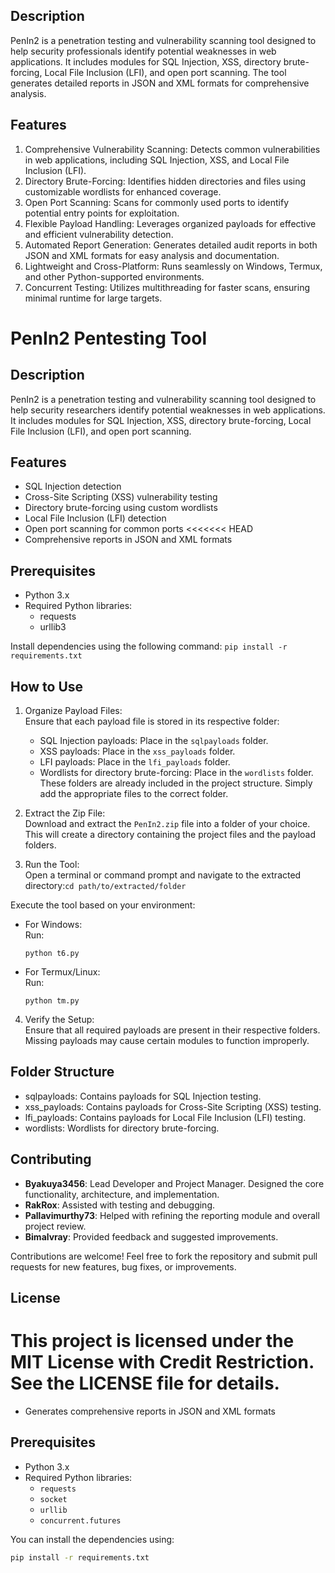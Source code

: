 Description
-----------
PenIn2 is a penetration testing and vulnerability scanning tool designed to help security professionals identify potential weaknesses in web applications. It includes modules for SQL Injection, XSS, directory brute-forcing, Local File Inclusion (LFI), and open port scanning. The tool generates detailed reports in JSON and XML formats for comprehensive analysis.

Features
--------
1. Comprehensive Vulnerability Scanning: Detects common vulnerabilities in web applications, including SQL Injection, XSS, and Local File Inclusion (LFI).
2. Directory Brute-Forcing: Identifies hidden directories and files using customizable wordlists for enhanced coverage.
3. Open Port Scanning: Scans for commonly used ports to identify potential entry points for exploitation.
4. Flexible Payload Handling: Leverages organized payloads for effective and efficient vulnerability detection.
5. Automated Report Generation: Generates detailed audit reports in both JSON and XML formats for easy analysis and documentation.
6. Lightweight and Cross-Platform: Runs seamlessly on Windows, Termux, and other Python-supported environments.
7. Concurrent Testing: Utilizes multithreading for faster scans, ensuring minimal runtime for large targets.

# PenIn2 Pentesting Tool

## Description
PenIn2 is a penetration testing and vulnerability scanning tool designed to help security researchers identify potential weaknesses in web applications. It includes modules for SQL Injection, XSS, directory brute-forcing, Local File Inclusion (LFI), and open port scanning.

## Features

- SQL Injection detection
- Cross-Site Scripting (XSS) vulnerability testing
- Directory brute-forcing using custom wordlists
- Local File Inclusion (LFI) detection
- Open port scanning for common ports
<<<<<<< HEAD
- Comprehensive reports in JSON and XML formats

Prerequisites
-------------
- Python 3.x
- Required Python libraries:
  - requests
  - urllib3

Install dependencies using the following command: `pip install -r requirements.txt`


How to Use
----------
1. Organize Payload Files:  
   Ensure that each payload file is stored in its respective folder:
   - SQL Injection payloads: Place in the `sqlpayloads` folder.
   - XSS payloads: Place in the `xss_payloads` folder.
   - LFI payloads: Place in the `lfi_payloads` folder.
   - Wordlists for directory brute-forcing: Place in the `wordlists` folder.  
   These folders are already included in the project structure. Simply add the appropriate files to the correct folder.

2. Extract the Zip File:  
   Download and extract the `PenIn2.zip` file into a folder of your choice. This will create a directory containing the project files and the payload folders.

3. Run the Tool:  
   Open a terminal or command prompt and navigate to the extracted directory:`cd path/to/extracted/folder`

Execute the tool based on your environment:
- For Windows:  
  Run:
  ```
  python t6.py
  ```
- For Termux/Linux:  
  Run:
  ```
  python tm.py
  ```

4. Verify the Setup:  
Ensure that all required payloads are present in their respective folders. Missing payloads may cause certain modules to function improperly.

Folder Structure
----------------
- sqlpayloads: Contains payloads for SQL Injection testing.
- xss_payloads: Contains payloads for Cross-Site Scripting (XSS) testing.
- lfi_payloads: Contains payloads for Local File Inclusion (LFI) testing.
- wordlists: Wordlists for directory brute-forcing.

Contributing
------------
- **Byakuya3456**: Lead Developer and Project Manager. Designed the core functionality, architecture, and implementation.
- **RakRox**: Assisted with testing and debugging.
- **Pallavimurthy73**: Helped with refining the reporting module and overall project review.
- **Bimalvray**: Provided feedback and suggested improvements.

Contributions are welcome! Feel free to fork the repository and submit pull requests for new features, bug fixes, or improvements.


License
-------
This project is licensed under the MIT License with Credit Restriction. See the LICENSE file for details.
=======
- Generates comprehensive reports in JSON and XML formats

## Prerequisites
- Python 3.x
- Required Python libraries:
  - `requests`
  - `socket`
  - `urllib`
  - `concurrent.futures`

You can install the dependencies using:
```bash
pip install -r requirements.txt

